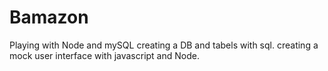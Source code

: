 # Bamazon
Playing with Node and mySQL
creating a DB and tabels with sql.
creating a mock user interface with javascript and Node.
